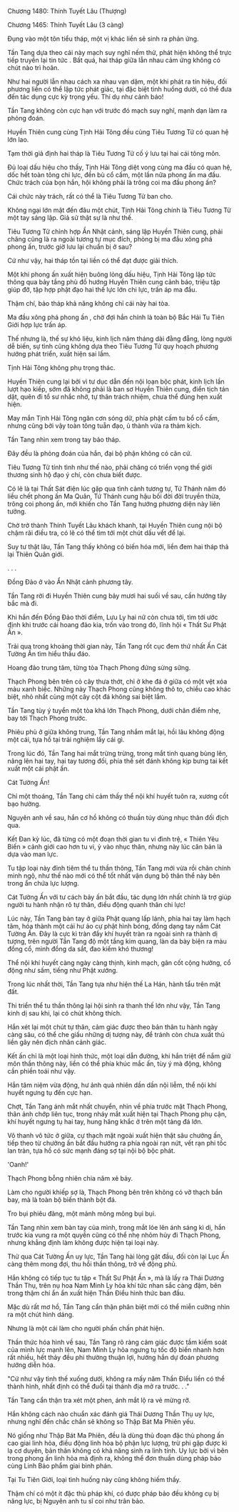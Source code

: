 




Chương 1480: Thính Tuyết Lâu (Thượng)


Chương 1465: Thính Tuyết Lâu (3 càng)

Đụng vào một tôn tiểu tháp, một vị khác liền sẽ sinh ra phản ứng.

Tần Tang dựa theo cái này mạch suy nghĩ nếm thử, phát hiện không thể trực tiếp truyền lại tin tức . Bất quá, hai tháp giữa lẫn nhau cảm ứng không có chút nào trì hoãn.

Như hai người lẫn nhau cách xa nhau vạn dặm, một khi phát ra tín hiệu, đối phương liền có thể lập tức phát giác, tại đặc biệt tình huống dưới, có thể đưa đến tác dụng cực kỳ trọng yếu. Thí dụ như cảnh báo!

Tần Tang không còn cực hạn với trước đó mạch suy nghĩ, mạnh dạn làm ra phỏng đoán.

Huyền Thiên cung cùng Tịnh Hải Tông đều cùng Tiêu Tương Tử có quan hệ lớn lao.

Tạm thời giả định hai tháp là Tiêu Tương Tử cố ý lưu tại hai cái tông môn.

Đủ loại dấu hiệu cho thấy, Tịnh Hải Tông diệt vong cùng ma đầu có quan hệ, dốc hết toàn tông chi lực, đền bù cổ cấm, một lần nữa phong ấn ma đầu. Chức trách của bọn hắn, hội không phải là trông coi ma đầu phong ấn?

Cái chức này trách, rất có thể là Tiêu Tương Tử ban cho.

Không ngại lớn mật đến đâu một chút, Tịnh Hải Tông chính là Tiêu Tương Tử một tay sáng lập. Giả sử thật sự là như thế.

Tiêu Tương Tử chỉnh hợp Ẩn Nhật cảnh, sáng lập Huyền Thiên cung, phải chăng cũng là ra ngoài tương tự mục đích, phòng bị ma đầu xông phá phong ấn, trước giờ lưu lại chuẩn bị ở sau?

Cứ như vậy, hai tháp tồn tại liền có thể đạt được giải thích.

Một khi phong ấn xuất hiện buông lỏng dấu hiệu, Tịnh Hải Tông lập tức thông qua bảy tầng phù đồ hướng Huyền Thiên cung cảnh báo, triệu tập giúp đỡ, tập hợp phật đạo hai thế lực lớn chi lực, trấn áp ma đầu.

Thậm chí, bảo tháp khả năng không chỉ cái này hai tòa.

Ma đầu xông phá phong ấn , chờ đợi hắn chính là toàn bộ Bắc Hải Tu Tiên Giới hợp lực trấn áp.

Thế nhưng là, thế sự khó liệu, kinh lịch năm tháng dài đằng đẵng, lòng người dễ biến, sự tình cũng không dựa theo Tiêu Tương Tử quy hoạch phương hướng phát triển, xuất hiện sai lầm.

Tịnh Hải Tông không phụ trọng thác.

Huyền Thiên cung lại bởi vì tư dục dẫn đến nội loạn bộc phát, kinh lịch lần lượt hạo kiếp, sớm đã không phải là ban sơ Huyền Thiên cung, điển tịch tán dật, quên đi tổ sư nhắc nhở, tự thân trách nhiệm, chưa thể đúng hẹn xuất hiện.

May mắn Tịnh Hải Tông ngăn cơn sóng dữ, phía phật cấm tu bổ cổ cấm, nhưng cũng bởi vậy toàn tông tuẫn đạo, ủ thành vừa ra thảm kịch.

Tần Tang nhìn xem trong tay bảo tháp.

Đây đều là phỏng đoán của hắn, đại bộ phận không có căn cứ.

Tiêu Tương Tử tính tình như thế nào, phải chăng có triển vọng thế giới thương sinh hộ đạo ý chí, còn chưa biết được.

Có lẽ là tại Thất Sát điện lúc gặp qua tình cảnh tương tự, Tứ Thánh năm đó liều chết phong ấn Ma Quân, Tứ Thánh cung hậu bối đời đời truyền thừa, trông coi phong ấn, mới khiến cho Tần Tang hướng phương diện này liên tưởng.

Chờ trở thành Thính Tuyết Lâu khách khanh, tại Huyền Thiên cung nội bộ chậm rãi điều tra, có lẽ có thể tìm tới một chút dấu vết để lại.

Suy tư thật lâu, Tần Tang thấy không có biến hóa mới, liền đem hai tháp thả lại Thiên Quân giới.

. . .

Đồng Đảo ở vào Ẩn Nhật cảnh phương tây.

Tần Tang rời đi Huyền Thiên cung bảy mươi hai suối về sau, cần hướng tây bắc mà đi.

Khi hắn đến Đồng Đảo thời điểm, Lưu Ly hai nữ còn chưa tới, tìm tới ước định khi trước cái hoang đảo kia, trốn vào trong đó, lĩnh hội « Thất Sư Phật Ấn ».

Trải qua trong khoảng thời gian này, Tần Tang rốt cục đem thứ nhất Ấn Cát Tường Ấn tìm hiểu thấu đáo.

Hoang đảo trung tâm, từng tòa Thạch Phong đứng sừng sững.

Thạch Phong bên trên cỏ cây thưa thớt, chỉ ở khe đá ở giữa có một vệt xóa màu xanh biếc. Những này Thạch Phong cũng không thô to, chiều cao khác biệt, nhỏ nhất cùng một cây cột đá không sai biệt lắm.

Tần Tang tùy ý tuyển một tòa khá lớn Thạch Phong, dưới chân điểm nhẹ, bay tới Thạch Phong trước.

Phiêu phù ở giữa không trung, Tần Tang nhắm mắt lại, hồi lâu không động một cái, tựa hồ tại trải nghiệm lấy cái gì.

Trong lúc đó, Tần Tang hai mắt trừng trừng, trong mắt tinh quang bùng lên, nâng lên hai tay, hai tay tương đối, phía thế sét đánh không kịp bưng tai kết xuất một cái phật ấn.

Cát Tường Ấn!

Chỉ một thoáng, Tần Tang chỉ cảm thấy thể nội khí huyết tuôn ra, xương cốt bạo hưởng.

Nguyên anh về sau, hắn cơ hồ không có thuần túy dùng nhục thân đối địch qua.

Kết Đan kỳ lúc, đã từng có một đoạn thời gian tu vi đình trệ, « Thiên Yêu Biến » cảnh giới cao hơn tu vi, ỷ vào nhục thân, nhưng này lúc căn bản là dựa vào man lực.

Tu tập loại này đỉnh tiêm thể tu thần thông, Tần Tang mới vừa rồi chân chính minh ngộ, như thế nào mới có thể tốt nhất vận dụng bộ thân thể này bên trong ẩn chứa lực lượng.

Cát Tường Ấn với tư cách bảy ấn bắt đầu, tác dụng lớn nhất chính là trợ giúp người tu hành nhận rõ tự thân, điều động quanh thân chi lực!

Lúc này, Tần Tang bàn tay ở giữa Phật quang lấp lánh, phía hai tay làm hạch tâm, hóa thành một cái hư ảo cự phật hình bóng, đồng dạng tay nắm Cát Tường Ấn. Đây là cực kì tràn đầy khí huyết tràn ra ngoài sinh ra thành dị tượng, trên người Tần Tang độ một tầng kim quang, làn da bày biện ra màu đồng cổ, mình đồng da sắt, đao kiếm khó thương!

Thể nội khí huyết càng ngày càng thịnh, kinh mạch, gân cốt cộng hưởng, cổ động như sấm, tiếng như Phật xướng.

Trong lúc nhất thời, Tần Tang tựa như hiện thế La Hán, hành tẩu trên mặt đất.

Thi triển thể tu thần thông lại hội sinh ra thanh thế lớn như vậy, Tần Tang kinh dị sau khi, lại có chút không thích.

Hắn xét lại một chút tự thân, cảm giác được theo bản thân tu hành ngày càng sâu, có thể che giấu những dị tượng này, để tránh còn chưa xuất thủ liền gây nên địch nhân cảnh giác.

Kết ấn chỉ là một loại hình thức, một loại dẫn đường, khi hắn triệt để nắm giữ môn thần thông này, liền có thể phía khúc mắc ấn, tùy ý mà động, không cần phiền toái như vậy.

Hắn tâm niệm vừa động, hư ảnh quả nhiên dần dần nội liễm, thể nội khí huyết ngưng tụ đến cực hạn.

Chợt, Tần Tang ánh mắt nhất chuyển, nhìn về phía trước mặt Thạch Phong, thân ảnh chớp liên tục, trong nháy mắt xuất hiện tại Thạch Phong phụ cận, khí huyết ngưng tụ hai tay, hung hăng khắc ở trên một tảng đá lớn.

Vô thanh vô tức ở giữa, cự thạch mặt ngoài xuất hiện thật sâu chưởng ấn, tiếp theo từ chưởng ấn bắt đầu hướng ra phía ngoài rạn nứt, vết rạn phi tốc lan tràn, tựa hồ có sức mạnh đáng sợ tại nội bộ bộc phát.

'Oanh!'

Thạch Phong bỗng nhiên chia năm xẻ bảy.

Làm cho người khiếp sợ là, Thạch Phong bên trên không có vỡ thạch bắn bay, mà là toàn bộ biến thành bột đá.

Tro bụi phiêu đãng, một mảnh mông mông bụi bụi.

Tần Tang nhìn xem bàn tay của mình, trong mắt lóe lên ánh sáng kì dị, hắn trước kia vung ra một quyền cũng có thể nhẹ nhõm hủy đi Thạch Phong, nhưng khẳng định làm không được hiện tại loại này.

Thử qua Cát Tường Ấn uy lực, Tần Tang hài lòng gật đầu, đối còn lại Lục Ấn càng thêm mong đợi, thu hồi thần thông, trở về động phủ.

Hắn không có tiếp tục tu tập « Thất Sư Phật Ấn », mà là lấy ra Thái Dương Thần Thụ, trên nụ hoa Nam Minh Ly hỏa khí tức nhan sắc càng đậm, bên trong thậm chí ẩn ẩn xuất hiện Thần Điểu hình thức ban đầu.

Mặc dù rất mơ hồ, Tần Tang cẩn thận phân biệt mới có thể miễn cưỡng nhìn ra một chút hình dáng.

Nhưng là một cái làm cho người phấn chấn phát hiện.

Thần thức hóa hình về sau, Tần Tang rõ ràng cảm giác được tầm kiểm soát của mình lực mạnh lên, Nam Minh Ly hỏa ngưng tụ tốc độ biến nhanh hơn rất nhiều, hết thảy đều phi thường thuận lợi, hướng hắn dự đoán phương hướng diễn hóa.

"Cứ như vậy tình thế xuống dưới, không ra mấy năm Thần Điểu liền có thể thành hình, nhất định có thể đuổi tại thánh địa mở ra trước. . ."

Tần Tang cẩn thận tra xét một phen, ánh mắt lộ ra vẻ mừng rỡ.

Hắn không cách nào chuẩn xác đánh giá Thái Dương Thần Thụ uy lực, nhưng nghĩ đến chắc chắn sẽ không so Thập Bát Ma Phiên yếu.

Nó giống như Thập Bát Ma Phiên, đều là dùng thủ đoạn đặc thù phong ấn cao giai linh hỏa, điều động linh hỏa bộ phận lực lượng, trừ phi gặp được kì lạ cơ duyên, bản thân không có khả năng sinh ra linh tính. Uy lực bởi vì bên trong phong ấn linh hỏa mà định ra, không thể đơn thuần dùng pháp bảo cùng Linh Bảo phẩm giai bình phán.

Tại Tu Tiên Giới, loại tình huống này cũng không hiếm thấy.

Thậm chí có một ít đặc thù pháp khí, có được pháp bảo đều không cụ bị năng lực, bị Nguyên anh tu sĩ coi như trân bảo.




